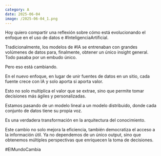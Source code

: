```yaml
--- 
category: A 
date: 2025-06-04 
image: /2025-06-04_1.png 
--- 
```


Hoy quiero compartir una reflexión sobre cómo está evolucionando el enfoque en el uso de datos e #InteligenciaArtificial. 

Tradicionalmente, los modelos de #IA se entrenaban con grandes volúmenes de datos para, finalmente, obtener un único insight general. Todo pasaba por un embudo único.

Pero eso está cambiando.

En el nuevo enfoque, en lugar de unir fuentes de datos en un sitio, cada fuente crece con IA y solo aporta si aporta valor. 

Esto no solo multiplica el valor que se extrae, sino que permite tomar decisiones más ágiles y personalizadas.

Estamos pasando de un modelo lineal a un modelo distribuido, donde cada conjunto de datos tiene su propia voz.

Es una verdadera transformación en la arquitectura del conocimiento.

Este cambio no solo mejora la eficiencia, también democratiza el acceso a la información útil. Ya no dependemos de un único output, sino que obtenemos múltiples perspectivas que enriquecen la toma de decisiones.

#ElMundoCambia